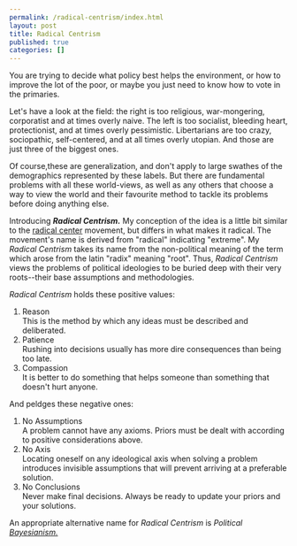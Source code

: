```yaml
---
permalink: /radical-centrism/index.html
layout: post
title: Radical Centrism
published: true
categories: []
---
```

You are trying to decide what policy best helps the environment, or how to improve the lot of the poor, or maybe you just need to know how to vote in the primaries.

Let's have a look at the field: the right is too religious, war-mongering, corporatist and at times overly naive. The left is too socialist, bleeding heart, protectionist, and at times overly pessimistic. Libertarians are too crazy, sociopathic, self-centered, and at all times overly utopian. And those are just three of the biggest ones.

Of course,these are generalization, and don't apply to large swathes of the demographics represented by these labels. But there are fundamental problems with all these world-views, as well as any others that choose a way to view the world and their favourite method to tackle its problems before doing anything else.

Introducing <strong><em>Radical Centrism.</em></strong> My conception of the idea is a little bit similar to the <a href="http://en.wikipedia.org/wiki/Radical_center_%28politics%29">radical center</a> movement, but differs in what makes it radical. The movement's name is derived from "radical" indicating "extreme". My <em>Radical Centrism</em> takes its name from the non-political meaning of the term which arose from the latin "radix" meaning "root". Thus, <em>Radical Centrism </em>views the problems of political ideologies to be buried deep with their very roots--their base assumptions and methodologies.

<em>Radical Centrism</em> holds these positive values:
<ol>
	<li>Reason</li>
This is the method by which any ideas must be described and deliberated. 
	<li>Patience</li>
Rushing into decisions usually has more dire consequences than being too late.
	<li>Compassion</li>
It is better to do something that helps someone than something that doesn't hurt anyone.
</ol>

And peldges these negative ones:
<ol>
	<li>No Assumptions</li>
A problem cannot have any axioms. Priors must be dealt with according to positive considerations above.
	<li>No Axis</li>
Locating oneself on any ideological axis when solving a problem introduces invisible assumptions that will prevent arriving at a preferable solution.
	<li>No Conclusions</li>
Never make final decisions. Always be ready to update your priors and your solutions.
</ol>

An appropriate alternative name for <em>Radical Centrism</em> is <em>Political <a href="http://yudkowsky.net/bayes/bayes.html">Bayesianism.</a></em>
